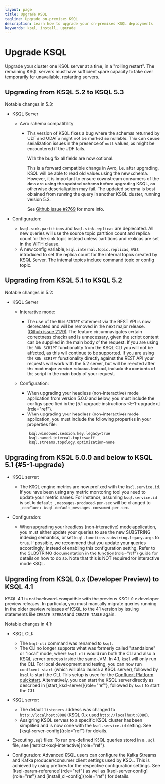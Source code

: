 ```yaml
---
layout: page
title: Upgrade KSQL
tagline: Upgrade on-premises KSQL 
description: Learn how to upgrade your on-premises KSQL deployments
keywords: ksql, install, upgrade
---
```


Upgrade KSQL
============

Upgrade your cluster one KSQL server at a time, in a "rolling restart".
The remaining KSQL servers must have sufficient spare capacity to take over
temporarily for unavailable, restarting servers.

Upgrading from KSQL 5.2 to KSQL 5.3
-----------------------------------

Notable changes in 5.3:

-   KSQL Server
  
    -   Avro schema compatibility

           -   This version of KSQL fixes a bug where the schemas
               returned by UDF and UDAFs might not be marked as
               nullable. This can cause serialization issues in the
               presence of `null` values, as might be encountered if
               the UDF fails.
           
               With the bug fix all fields are now optional.
           
               This is a forward compatible change in Avro, i.e. after
               upgrading, KSQL will be able to read old values using
               the new schema. However, it is important to ensure
               downstream consumers of the data are using the updated
               schema before upgrading KSQL, as otherwise
               deserialization may fail. The updated schema is best
               obtained from running the query in another KSQL cluster,
               running version 5.3.
           
               See [Github issue
               #2769](https://github.com/confluentinc/ksql/pull/2769)
               for more info.
       
-   Configuration:

    -   `ksql.sink.partitions` and `ksql.sink.replicas` are
        deprecated. All new queries will use the source topic
        partition count and replica count for the sink topic instead
        unless partitions and replicas are set in the WITH clause.
    -   A new config variable, `ksql.internal.topic.replicas`, was
        introduced to set the replica count for the internal topics
        created by KSQL Server. The internal topics include command
        topic or config topic.

Upgrading from KSQL 5.1 to KSQL 5.2
-----------------------------------

Notable changes in 5.2:

-   KSQL Server
    -   Interactive mode:

         -   The use of the `RUN SCRIPT` statement via the REST API
             is now deprecated and will be removed in the next major
             release. ([Github issue
             2179](https://github.com/confluentinc/ksql/issues/2179)).
             The feature circumnavigates certain correctness checks
             and is unnecessary, given the script content can be
             supplied in the main body of the request. If you are
             using the `RUN SCRIPT` functionality from the KSQL CLI
             you will not be affected, as this will continue to be
             supported. If you are using the `RUN SCRIPT`
             functionality directly against the REST API your
             requests will work with the 5.2 server, but will be
             rejected after the next major version release. Instead,
             include the contents of the script in the main body of
             your request.
    
    -   Configuration:

         -   When upgrading your headless (non-interactive) mode
             application from version 5.0.0 and below, you must include the
             configs specified in the
             [5.1 upgrade instructions \<5-1-upgrade\>]{role="ref"}.
         -   When upgrading your headless (non-interactive) mode
             application, you must include the following properties in your
             properties file:

        ```
            ksql.windowed.session.key.legacy=true
            ksql.named.internal.topics=off
            ksql.streams.topology.optimization=none
        ```

Upgrading from KSQL 5.0.0 and below to KSQL 5.1 {#5-1-upgrade}
-----------------------------------------------

-   KSQL server:
  
    -   The KSQL engine metrics are now prefixed with the
        `ksql.service.id`. If you have been using any metric
        monitoring tool you need to update your metric names. For
        instance, assuming `ksql.service.id` is set to `default_`,
        `messages-produced-per-sec` will be changed to
        `_confluent-ksql-default_messages-consumed-per-sec`.

-   Configuration:
  
     -   When upgrading your headless (non-interactive) mode
         application, you must either update your queries to use the
         new SUBSTRING indexing semantics, or set
         `ksql.functions.substring.legacy.args` to `true`. If possible,
         we recommend that you update your queries accordingly, instead
         of enabling this configuration setting. Refer to the SUBSTRING
         documentation in the [function](#functions){role="ref"}
         guide for details on how to do so. Note that this is NOT
         required for interactive mode KSQL.

Upgrading from KSQL 0.x (Developer Preview) to KSQL 4.1
-------------------------------------------------------

KSQL 4.1 is not backward-compatible with the previous KSQL 0.x developer
preview releases. In particular, you must manually migrate queries
running in the older preview releases of KSQL to the 4.1 version by
issuing statements like `CREATE STREAM` and `CREATE TABLE` again.

Notable changes in 4.1:

-   KSQL CLI:

     -   The `ksql-cli` command was renamed to `ksql`.
     -   The CLI no longer supports what was formerly called
         \"standalone\" or \"local\" mode, where `ksql-cli` would run
         both the CLI and also a KSQL server process inside the same
         JVM. In 4.1, `ksql` will only run the CLI. For local
         development and testing, you can now run `confluent start`
         (which will also launch a KSQL server), followed by `ksql` to
         start the CLI. This setup is used for the [Confluent Platform
         quickstart](https://docs.confluent.io/current/quickstart/index.html).
         Alternatively, you can start the KSQL server directly as
         described in [start_ksql-server]{role="ref"}, followed by
         `ksql` to start the CLI.

-   KSQL server:

    -   The default `listeners` address was changed to
        `http://localhost:8088` (KSQL 0.x used
        `http://localhost:8080`).
    -   Assigning KSQL servers to a specific KSQL cluster has been
        simplified and is now done with the `ksql.service.id` setting.
        See [ksql-server-config]{role="ref"} for details.

-   Executing `.sql` files: To run pre-defined KSQL queries stored in a
    `.sql` file, see [restrict-ksql-interactive]{role="ref"}.
-   Configuration: Advanced KSQL users can configure the Kafka Streams
    and Kafka producer/consumer client settings used by KSQL. This is
    achieved by using prefixes for the respective configuration
    settings. See [ksql-param-reference]{role="ref"} as well as
    [ksql-server-config]{role="ref"} and
    [install_cli-config]{role="ref"} for details.
